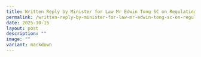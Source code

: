 ```yaml
---
title: Written Reply by Minister for Law Mr Edwin Tong SC on Regulating Businesses
permalink: /written-reply-by-minister-for-law-mr-edwin-tong-sc-on-regulating-businesses/
date: 2025-10-15
layout: post
description: ""
image: ""
variant: markdown
---
```

